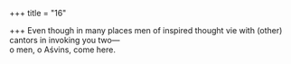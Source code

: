 +++
title = "16"

+++
Even though in many places men of inspired thought vie with (other)  cantors in invoking you two—  
o men, o Aśvins, come here.  
